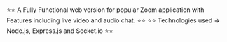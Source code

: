 :star::star: A Fully Functional web version for popular Zoom application with Features including live video and audio chat. :star::star:
:star::star: Technologies used => Node.js, Express.js and Socket.io :star::star: